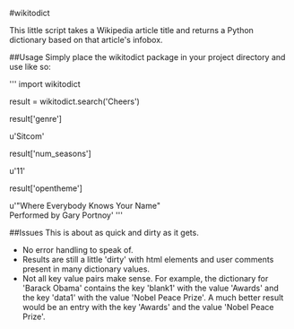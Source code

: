 #wikitodict

This little script takes a Wikipedia article title and returns a
Python dictionary based on that article's infobox.

##Usage
Simply place the wikitodict package in your project directory and
use like so:

'''
import wikitodict

result = wikitodict.search('Cheers')

result['genre']

u'Sitcom'

result['num_seasons']

u'11'

result['opentheme']

u'"Where Everybody Knows Your Name" <br />Performed by Gary
Portnoy'
'''

##Issues
This is about as quick and dirty as it gets. 

* No error handling to speak of.
* Results are still a little 'dirty' with html elements and user
comments present in many dictionary values.
* Not all key value pairs make sense. For example, the dictionary
for 'Barack Obama' contains the key 'blank1' with the value
'Awards' and the key 'data1' with the value 'Nobel Peace Prize'.
A much better result would be an entry with the key 'Awards' and
the value 'Nobel Peace Prize'.

